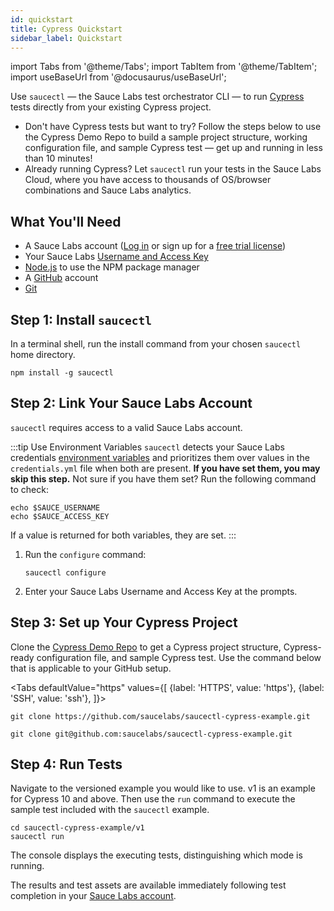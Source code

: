 ```yaml
---
id: quickstart
title: Cypress Quickstart
sidebar_label: Quickstart
---
```


import Tabs from '@theme/Tabs';
import TabItem from '@theme/TabItem';
import useBaseUrl from '@docusaurus/useBaseUrl';

Use `saucectl` — the Sauce Labs test orchestrator CLI — to run [Cypress](https://docs.cypress.io/guides/overview/why-cypress.html) tests directly from your existing Cypress project.

- Don't have Cypress tests but want to try? Follow the steps below to use the Cypress Demo Repo to build a sample project structure, working configuration file, and sample Cypress test &#8212; get up and running in less than 10 minutes!
- Already running Cypress? Let `saucectl` run your tests in the Sauce Labs Cloud, where you have access to thousands of OS/browser combinations and Sauce Labs analytics.

## What You'll Need

- A Sauce Labs account ([Log in](https://accounts.saucelabs.com/am/XUI/#login/) or sign up for a [free trial license](https://saucelabs.com/sign-up))
- Your Sauce Labs [Username and Access Key](https://app.saucelabs.com/user-settings)
- [Node.js](https://nodejs.org/en/) to use the NPM package manager
- A [GitHub](https://github.com/signup?ref_cta=Sign+up&ref_loc=header+logged+out&ref_page=%2F&source=header-home) account
- [Git](https://git-scm.com/downloads)

## Step 1: Install `saucectl`

In a terminal shell, run the install command from your chosen `saucectl` home directory.

```
npm install -g saucectl
```

## Step 2: Link Your Sauce Labs Account

`saucectl` requires access to a valid Sauce Labs account.

:::tip Use Environment Variables
`saucectl` detects your Sauce Labs credentials [environment variables](/basics/environment-variables) and prioritizes them over values in the `credentials.yml` file when both are present. **If you have set them, you may skip this step.** Not sure if you have them set? Run the following command to check:

```
echo $SAUCE_USERNAME
echo $SAUCE_ACCESS_KEY
```

If a value is returned for both variables, they are set.
:::

1. Run the `configure` command:

   ```
   saucectl configure
   ```

1. Enter your Sauce Labs Username and Access Key at the prompts.

## Step 3: Set up Your Cypress Project

Clone the [Cypress Demo Repo](https://github.com/saucelabs/saucectl-cypress-example) to get a Cypress project structure, Cypress-ready configuration file, and sample Cypress test. Use the command below that is applicable to your GitHub setup.

<Tabs
defaultValue="https"
values={[
{label: 'HTTPS', value: 'https'},
{label: 'SSH', value: 'ssh'},
]}>

<TabItem value="https">

```
git clone https://github.com/saucelabs/saucectl-cypress-example.git
```

</TabItem>
<TabItem value="ssh">

```
git clone git@github.com:saucelabs/saucectl-cypress-example.git
```

</TabItem>
</Tabs>

## Step 4: Run Tests

Navigate to the versioned example you would like to use. v1 is an example for Cypress 10 and above. Then use the `run` command to execute the sample test included with the `saucectl` example.

```
cd saucectl-cypress-example/v1
saucectl run
```

The console displays the executing tests, distinguishing which mode is running.

The results and test assets are available immediately following test completion in your [Sauce Labs account](https://app.saucelabs.com/dashboard/tests/vdc).
